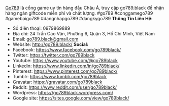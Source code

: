 <a href="http://go789.black/">Go789</a> là cổng game uy tín hàng đầu Châu Á, truy cập go789.black để nhận hàng ngàn giftcode miễn phí và chất lượng.
#go789 #conggamego789 #gamebaigo789 #dangnhapgo789 #dangkygo789
<strong>Thông Tin Liên Hệ:</strong>
- Số điên thoại: 0979869889
- Địa chỉ: 24 Trần Cao Vân, Phường 6, Quận 3, Hồ Chí Minh, Việt Nam
- Email: go789.black@gmail.com
- Website: <a href="http://go789.black/">http://go789.black/</a>
<strong>Social:</strong>
- Facebook: <a href="https://www.facebook.com/go789black/">https://www.facebook.com/go789black/</a>
- Twitter: <a href="https://twitter.com/go789black">https://twitter.com/go789black</a>
- Youtube: <a href="https://www.youtube.com/@go789black">https://www.youtube.com/@go789black</a>
- Linkedin: <a href="https://www.linkedin.com/in/go789black/">https://www.linkedin.com/in/go789black/</a>
- Pinterest: <a href="https://www.pinterest.com/go789black/">https://www.pinterest.com/go789black/</a>
- Tumblr: <a href="https://www.tumblr.com/go789black">https://www.tumblr.com/go789black</a>
- Gravatar: <a href="https://gravatar.com/go789black">https://gravatar.com/go789black</a>
- Reddit: <a href="https://www.reddit.com/user/go789black/">https://www.reddit.com/user/go789black/</a>
- Wordpress: <a href="https://go789black.wordpress.com/">https://go789black.wordpress.com/</a>
- Google site: <a href="https://sites.google.com/view/go789black/">https://sites.google.com/view/go789black/</a>
